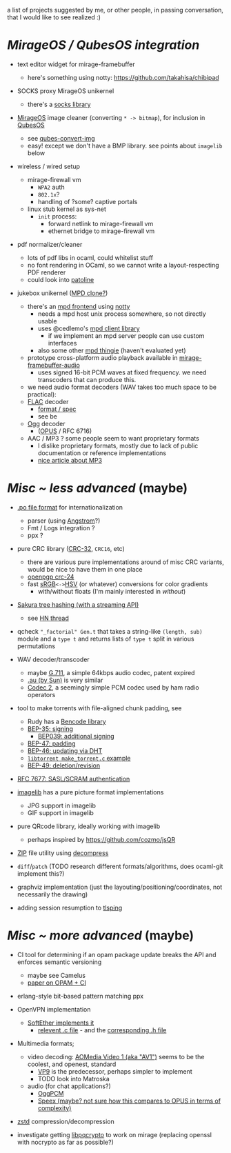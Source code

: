 a list of projects suggested by me, or other people, in passing conversation, that I would like to see realized :)

# *MirageOS / QubesOS integration*

- text editor widget for mirage-framebuffer
  - here's something using notty: https://github.com/takahisa/chibipad

- SOCKS proxy MirageOS unikernel
  - there's a [socks library](https://github.com/cfcs/ocaml-socks)

- [MirageOS](https://mirage.io) image cleaner (converting `* -> bitmap`), for inclusion in [QubesOS](https://qubes-os.org/)
  - see [qubes-convert-img](https://github.com/QubesOS/qubes-app-linux-img-converter)
  - easy! except we don't have a BMP library. see points about `imagelib` below

- wireless / wired setup
  - mirage-firewall vm
    - `WPA2` auth
    - `802.1x`?
    - handling of ?some? captive portals
  - linux stub kernel as sys-net
    - `init` process:
      - forward netlink to mirage-firewall vm
      - ethernet bridge to mirage-firewall vm

- pdf normalizer/cleaner
  - lots of pdf libs in ocaml, could whitelist stuff
  - no font rendering in OCaml, so we cannot write a layout-respecting PDF renderer
  - could look into [patoline](https://patoline.github.io/)

- jukebox unikernel ([MPD clone?](https://www.musicpd.org/))
  - there's an [mpd frontend](https://github.com/cedlemo/rameau) using [notty](https://github.com/pqwy/notty)
    - needs a mpd host unix process somewhere, so not directly usable
    - uses @cedlemo's [mpd client library](https://github.com/cedlemo/OCaml-libmpdclient)
      - if we implement an mpd server people can use custom interfaces
    - also some other [mpd thingie](https://github.com/fosu/camusical) (haven't evaluated yet)
  - prototype cross-platform audio playback available in [mirage-framebuffer-audio](https://github.com/cfcs/mirage-framebuffer-audio)
    - uses signed 16-bit PCM waves at fixed frequency. we need transcoders that can produce this.
  - we need audio format decoders (WAV takes too much space to be practical):
  - [FLAC](https://en.wikipedia.org/wiki/FLAC) decoder
    - [format / spec](https://xiph.org/flac/format.html)
    - see be
  - [Ogg](https://en.wikipedia.org/wiki/Ogg) decoder
    - ([OPUS](https://en.wikipedia.org/wiki/Opus_%28audio_format%29) / RFC 6716)
  - AAC / MP3 ? some people seem to want proprietary formats
    - I dislike proprietary formats, mostly due to lack of public documentation or reference implementations
    - [nice article about MP3](http://blog.bjrn.se/2008/10/lets-build-mp3-decoder.html)

# *Misc ~ less advanced* (maybe)
- [.po file format](http://pology.nedohodnik.net/doc/user/en_US/ch-poformat.html) for internationalization
  - parser (using [Angstrom](https://github.com/inhabitedtype/angstrom)?)
  - Fmt / Logs integration ?
  - ppx ?
- pure CRC library ([CRC-32](https://en.wikipedia.org/wiki/CRC32), `CRC16`, etc)
  - there are various pure implementations around of misc CRC variants, would be nice to have them in one place
  - [openpgp crc-24](https://github.com/cfcs/ocaml-openpgp/blob/13dfb087fc4dacec33f69cc57ef768bc0a617dd7/lib/types.ml#L708-L754)
  - fast [sRGB](https://en.wikipedia.org/wiki/SRGB)`<->`[HSV](https://en.wikipedia.org/wiki/HSL_and_HSV) (or whatever) conversions for color gradients
    - with/without floats (I'm mainly interested in *without*)
- [Sakura tree hashing (with a streaming API)](https://keccak.team/files/Sakura.pdf)
  - see [HN thread](https://news.ycombinator.com/item?id=16572793)
- qcheck `"_factorial" Gen.t` that takes a string-like `(length, sub)` module and a `type t` and returns lists of `type t` split in various permutations
- WAV decoder/transcoder
  - maybe [G.711](https://en.wikipedia.org/wiki/G.711), a simple 64kbps audio codec, patent expired
  - [.au (by Sun)](https://en.wikipedia.org/wiki/Au_file_format) is very similar
  - [Codec 2](https://en.wikipedia.org/wiki/Codec_2), a seemingly simple PCM codec used by ham radio operators
- tool to make torrents with file-aligned chunk padding, see
  - Rudy has a [Bencode library](https://github.com/rgrinberg/bencode)
  - [BEP-35: signing](http://bittorrent.org/beps/bep_0035.html)
    - [BEP039: additional signing](http://www.bittorrent.org/beps/bep_0039.html)
  - [BEP-47: padding](http://www.bittorrent.org/beps/bep_0047.html)
  - [BEP-46: updating via DHT](http://www.bittorrent.org/beps/bep_0046.html)
  - [`libtorrent make_torrent.c` example](https://libtorrent.org/examples.html)
  - [BEP-49: deletion/revision](http://bittorrent.org/beps/bep_0049.html)
- [RFC 7677: SASL/SCRAM authentication](https://tools.ietf.org/html/rfc7677)
- [imagelib](https://github.com/rlepigre/ocaml-imagelib) has a pure picture format implementations
  - JPG support in imagelib
  - GIF support in imagelib

- pure QRcode library, ideally working with imagelib
  - perhaps inspired by https://github.com/cozmo/jsQR
- [ZIP](https://en.wikipedia.org/wiki/Zip_%28file_format%29) file utility using [decompress](https://github.com/dinosaure/decompress)
- `diff`/`patch` (TODO research different formats/algorithms, does ocaml-git implement this?)
- graphviz implementation (just the layouting/positioning/coordinates, not necessarily the drawing)
- adding session resumption to [tlsping](https://github.com/cfcs/tlsping)

# *Misc ~ more advanced* (maybe)
- CI tool for determining if an opam package update breaks the API and enforces semantic versioning
  - maybe see Camelus
  - [paper on OPAM + CI](http://www.ocamlpro.com/wp-content/uploads/2016/08/ocaml2016-opam-builder.pdf)
- erlang-style bit-based pattern matching ppx
- OpenVPN implementation
  - [SoftEther implements it](https://github.com/SoftEtherVPN/SoftEtherVPN)
    - [relevent .c file](https://github.com/SoftEtherVPN/SoftEtherVPN/blob/93d9ade990bd277539138572d7f2bcccfa108407/src/Cedar/Interop_OpenVPN.c) - and the [corresponding .h file](https://github.com/SoftEtherVPN/SoftEtherVPN/blob/93d9ade990bd277539138572d7f2bcccfa108407/src/Cedar/Interop_OpenVPN.h)

- Multimedia formats;
  - video decoding: [AOMedia Video 1 (aka "AV1")](https://en.wikipedia.org/wiki/AV1) seems to be the coolest, and openest, standard
    - [VP9](https://en.wikipedia.org/wiki/VP9) is the predecessor, perhaps simpler to implement
    - TODO look into Matroska
  - audio (for chat applications?)
    - [OggPCM](https://en.wikipedia.org/wiki/OggPCM)
    - [Speex (maybe? not sure how this compares to OPUS in terms of complexity)](https://en.wikipedia.org/wiki/Speex)

- [zstd](https://en.wikipedia.org/wiki/Zstandard) compression/decompression
- investigate getting [libpqcrypto](https://libpqcrypto.org/) to work on mirage (replacing openssl with nocrypto as far as possible?)
